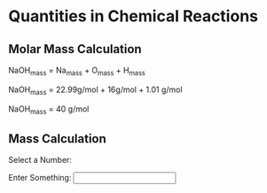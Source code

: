 # Quantities in Chemical Reactions
## Molar Mass Calculation 
NaOH<sub>mass</sub> = Na<sub>mass</sub> + O<sub>mass</sub> + H<sub>mass</sub>
	
NaOH<sub>mass</sub> = 22.99g/mol + 16g/mol + 1.01 g/mol

NaOH<sub>mass</sub> = 40 g/mol
<br>
## Mass Calculation

Select a Number:
<script>
<select name="Quantity" id="selection"> 
<option value="Value1">1</option> 
<option value="Value2">2</option> 
<option value="Value3">3</option> 
<option value="Value4">4</option> 
</select>
</script>
Enter Something:
<input type="string" name="Input1"/></input>

